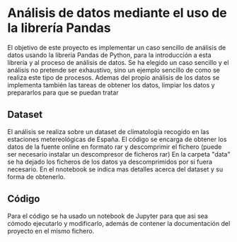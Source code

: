 # Análisis de datos mediante el uso de la librería Pandas
El objetivo de este proyecto es implementar un caso sencillo de análisis de datos usando la librería Pandas de Python, para la introducción a esta librería y al proceso de análisis de datos.
Se ha elegido un caso sencillo y el análisis no pretende ser exhaustivo, sino un ejemplo sencillo de como se realiza este tipo de procesos.
Ademas del propio análisis de los datos se implementa también las tareas de obtener los datos, limpiar los datos y prepararlos para que se puedan tratar

## Dataset
El análisis se realiza sobre un dataset de climatología recogido en las estaciones metereológicas de España.
El código se encarga de obtener los datos de la fuente online en formato rar y descomprimir el fichero (puede ser necesario instalar un descompresor de ficheros rar)
En la carpeta "data" se ha dejado los ficheros de los datos ya descomprimidos por si fuera necesario.
En el nnotebook se indica mas detalles acerca del dataset y su forma de obtenerlo.

## Código 
Para el código se ha usado un notebook de Jupyter para que asi sea cómodo ejecutarlo y modificarlo, además de contener la documentación del proyecto en el mismo fichero.